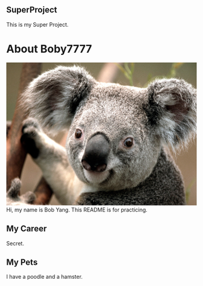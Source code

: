 ## SuperProject
This is my Super Project.

# About Boby7777
![headshot](koala.jpg)
Hi, my name is Bob Yang. This README is for practicing.

## My Career
Secret.

## My Pets
I have a poodle and a hamster.
